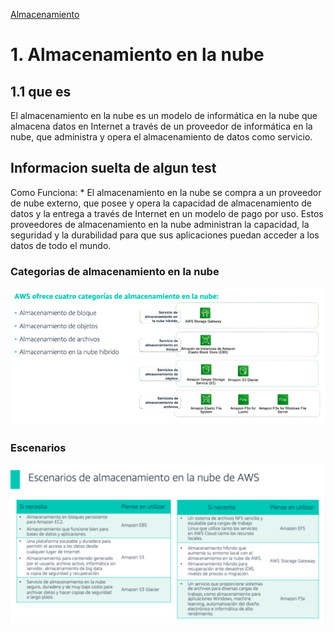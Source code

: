 [Almacenamiento](../../2-Almacenamiento/)

# 1. Almacenamiento en la nube

## 1.1 que es

El almacenamiento en la nube es un modelo de informática en la nube que almacena datos en Internet a través de un proveedor de informática en la nube, que administra y opera el almacenamiento de datos como servicio.

## Informacion suelta de algun test

Como Funciona:                                                                                                                      * El almacenamiento en la nube se compra a un proveedor de nube externo, que posee y opera la capacidad de almacenamiento de datos y la entrega a través de Internet en un modelo de pago por uso. Estos proveedores de almacenamiento en la nube administran la capacidad, la seguridad y la durabilidad para que sus aplicaciones puedan acceder a los datos de todo el mundo.

### Categorias de almacenamiento en la nube

![Cual usar](../00_assets/Almacenamiento/pimpan.png)

### Escenarios

![Que usar si](../00_assets/Almacenamiento/escenarios.png)